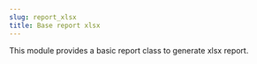 ```yaml
---
slug: report_xlsx
title: Base report xlsx
---
```

This module provides a basic report class to generate xlsx report.
